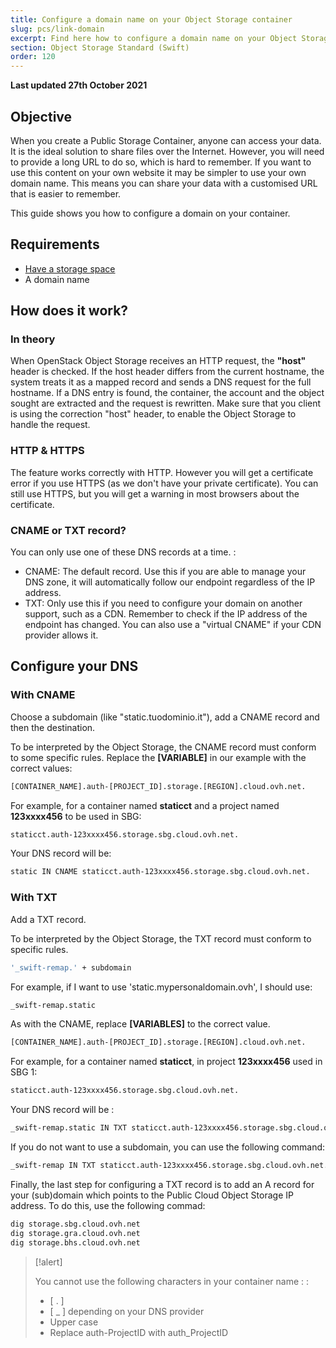 ```yaml
---
title: Configure a domain name on your Object Storage container
slug: pcs/link-domain
excerpt: Find here how to configure a domain name on your Object Storage container
section: Object Storage Standard (Swift)
order: 120
---
```


**Last updated 27th October 2021**

## Objective

When you create a Public Storage Container, anyone can access your data. It is the ideal solution to share files over the Internet. However, you will need to provide a long URL to do so, which is hard to remember. If you want to use this content on your own website it may be simpler to use your own domain name. This means you can share your data with a customised URL that is easier to remember.

This guide shows you how to configure a domain on your container.


## Requirements

- [Have a storage space](https://docs.ovh.com/sg/en/storage/pcs/create-container/)
- A domain name


## How does it work?

### In theory
When OpenStack Object Storage receives an HTTP request, the **"host"** header is checked. If the host header differs from the current hostname, the system treats it as a mapped record and sends a DNS request for the full hostname. If a DNS entry is found, the container, the account and the object sought are extracted and the request is rewritten. Make sure that you client is using the correction "host" header, to enable the Object Storage to handle the request.


### HTTP &amp; HTTPS
The feature works correctly with HTTP. However you will get a certificate error if you use HTTPS (as we don't have your private certificate). You can still use HTTPS, but you will get a warning in most browsers about the certificate.


### CNAME or TXT record?
You can only use one of these DNS records at a time. :

- CNAME: The default record. Use this if you are able to manage your DNS zone, it will automatically follow our endpoint regardless of the IP address.
- TXT: Only use this if you need to configure your domain on another support, such as a CDN. Remember to check if the IP address of the endpoint has changed. You can also use a "virtual CNAME" if your CDN provider allows it.


## Configure your DNS

### With CNAME
Choose a subdomain (like "static.tuodominio.it"), add a CNAME record and then the destination.

To be interpreted by the Object Storage, the CNAME record must conform to some specific rules. Replace the **[VARIABLE]** in our example with the correct values:


```bash
[CONTAINER_NAME].auth-[PROJECT_ID].storage.[REGION].cloud.ovh.net.
```

For example, for a container named **staticct** and a project named **123xxxx456** to be used in SBG:


```bash
staticct.auth-123xxxx456.storage.sbg.cloud.ovh.net.
```

Your DNS record will be:


```bash
static IN CNAME staticct.auth-123xxxx456.storage.sbg.cloud.ovh.net.
```


### With TXT
Add a TXT record.

To be interpreted by the Object Storage, the TXT record must conform to specific rules.


```bash
'_swift-remap.' + subdomain
```

For example, if I want to use 'static.mypersonaldomain.ovh', I should use:


```bash
_swift-remap.static
```

As with the CNAME, replace **[VARIABLES]** to the correct value.


```bash
[CONTAINER_NAME].auth-[PROJECT_ID].storage.[REGION].cloud.ovh.net.
```

For example, for a container named **staticct**, in project **123xxxx456** used in SBG 1:


```bash
staticct.auth-123xxxx456.storage.sbg.cloud.ovh.net.
```

Your DNS record will be :


```bash
_swift-remap.static IN TXT staticct.auth-123xxxx456.storage.sbg.cloud.ovh.net.
```

If you do not want to use a subdomain, you can use the following command:


```bash
_swift-remap IN TXT staticct.auth-123xxxx456.storage.sbg.cloud.ovh.net.
```

Finally, the last step for configuring a TXT record is to add an A record for your (sub)domain which points to the Public Cloud Object Storage IP address. To do this, use the following commad:


```bash
dig storage.sbg.cloud.ovh.net
dig storage.gra.cloud.ovh.net
dig storage.bhs.cloud.ovh.net
```



> [!alert]
>
> You cannot use the following characters in your container name :
> :
> - [ . ]
> - [ _ ] depending on your DNS provider
> - Upper case
> - Replace auth-ProjectID with auth_ProjectID
> 
> 